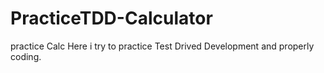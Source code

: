 # PracticeTDD-Calculator
practice Calc
Here i try to practice Test Drived Development and properly coding.
